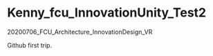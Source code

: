# Kenny_fcu_InnovationUnity_Test2

20200706_FCU_Architecture_InnovationDesign_VR

Github first trip.